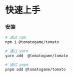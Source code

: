 # 快速上手

### 安装

```bash
# 通过 npm
npm i @tomatogame/tomato

# 通过 yarn
yarn add  @tomatogame/tomato

# 通过 pnpm
pnpm add @tomatogame/tomato
```
